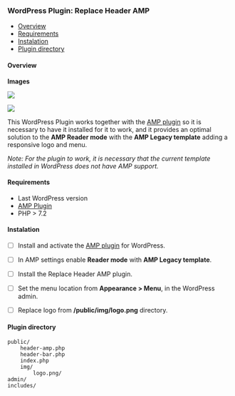 ### WordPress Plugin: Replace Header AMP


- [Overview][#Overview]
- [Requirements][#Requirements]
- [Instalation][#Instalation]
- [Plugin directory][#Plugin-directory]

#### Overview

**Images**

![](https://imgur.com/mOjGNqS.png) 

![](https://imgur.com/Vsps6JB.png)

This WordPress Plugin works together with the [AMP plugin](https://es.wordpress.org/plugins/amp/ "AMP plugin") so it is necessary to have it installed for it to work, and it provides an optimal solution to the **AMP Reader mode** with the **AMP Legacy template** adding a responsive logo and menu.

*Note: For the plugin to work, it is necessary that the current template installed in WordPress does not have AMP support.*

#### Requirements

- Last WordPress version
- [AMP Plugin](https://es.wordpress.org/plugins/amp/ "AMP Plugin")
- PHP > 7.2

#### Instalation

- [ ] Install and activate the [AMP plugin](https://es.wordpress.org/plugins/amp/ "AMP plugin") for WordPress.
- [ ] In AMP settings enable **Reader mode** with **AMP Legacy template**.
- [ ] Install the Replace Header AMP plugin.
- [ ] Set the menu location from **Appearance > Menu**, in the WordPress admin.
- [ ] Replace logo from **/public/img/logo.png** directory.


#### Plugin directory

    public/
		header-amp.php
		header-bar.php
		index.php
        img/
            logo.png/
	admin/
	includes/

[#Overview]: #Overview
[#Requirements]: #Requirements "Requirements"
[#Instalation]: #Instalation "Instalation"
[#Plugin-directory]: #Plugin-directory "Plugin directory"